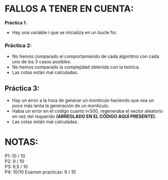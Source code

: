 # **FALLOS A TENER EN CUENTA:**
**Práctica 1**:
- Hay una variable i que se inicializa en un bucle for.
### Práctica 2:
- No hemos comparado el comportamiendo de cada algoritmo con cada uno de los 3 casos posibles.
- No hemos comparado la complejidad obtenida con la teórica.
- Las cotas están mal calculadas.
## Práctica 3:
- Hay un error a la hora de generar un montículo haciendo que sea un poco más lenta la generación de un montículo.
- Había un error en el código cuanto t<500, regeneraba el vector aleatorio en vez del requerido **(ARREGLADO EN EL CÓDIGO AQUÍ PRESENTE)**.
- Las cotas están mal calculadas.

# **NOTAS:**
P1: 10 / 10  
P2: 9 / 10  
P3: 6,5 / 10  
P4: 10/10
Examen practicas: 9 / 10
